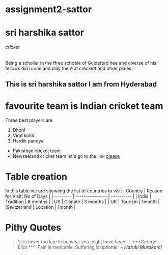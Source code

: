 # assignment2-sattor
# sri harshika sattor
###### cricket
 Being a scholler in the ffree schoole of Guldeford hee and diverse of his fellows did runne and play there at creckett and other plaies.

**This is sri harshika sattor**
**I am from Hyderabad**
---
# favourite team is Indian cricket team
Three best players are
   1. Dhoni
   2. Virat kohli
   3. Hardik pandya

   * Pakisthan cricket team
   * Newzeeland cricket team
   let's go to the link
   [please](https://github.com/sriharshika/assignment2-sattor/blob/main/AboutMe.md)

# Table creation
In this table we are showimg the list of countries to visit 
| Country    | Reason for Visit| No of Days  |
|---------   | ----------------| ----------  |
| India      | Tradition        | 6 months   |
| US         | Climate          | 3 months   |
| UK         | Tourism          | 1month     |
|Switzerland | Location         | 1month     |

# Pithy Quotes
>'It is never too late to be what you might have been.' – ***George Eliot ***
>'Pain is inevitable. Suffering is optional.' – ***Haruki Murakami***



